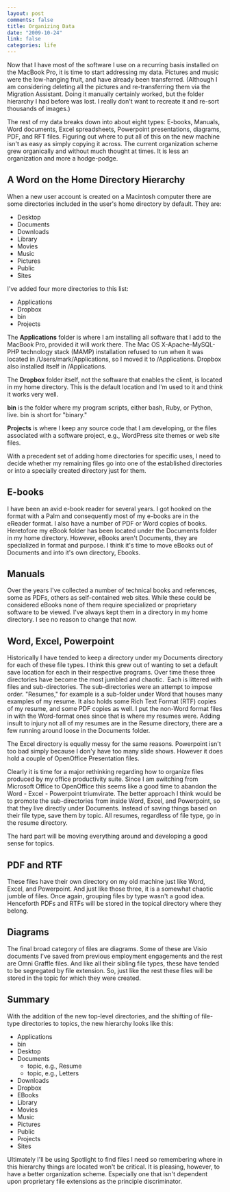 ```yaml
--- 
layout: post
comments: false
title: Organizing Data
date: "2009-10-24"
link: false
categories: life
---
```

Now that I have most of the software I use on a recurring basis installed on the MacBook Pro, it is time to start addressing my data. Pictures and music were the low-hanging fruit, and have already been transferred. (Although I am considering deleting all the pictures and re-transferring them via the Migration Assistant. Doing it manually certainly worked, but the folder hierarchy I had before was lost. I really don't want to recreate it and re-sort thousands of images.)

The rest of my data breaks down into about eight types: E-books, Manuals, Word documents, Excel spreadsheets, Powerpoint presentations, diagrams, PDF, and RFT files. Figuring out where to put all of this on the new machine isn't as easy as simply copying it across. The current organization scheme grew organically and without much thought at times. It is less an organization and more a hodge-podge.
## A Word on the Home Directory Hierarchy
When a new user account is created on a Macintosh computer there are some directories included in the user's home directory by default. They are:
<ul>
	<li>Desktop</li>
	<li>Documents</li>
	<li>Downloads</li>
	<li>Library</li>
	<li>Movies</li>
	<li>Music</li>
	<li>Pictures</li>
	<li>Public</li>
	<li>Sites</li>
</ul>
I've added four more directories to this list:
<ul>
	<li>Applications</li>
	<li>Dropbox</li>
	<li>bin</li>
	<li>Projects</li>
</ul>
The <strong>Applications</strong> folder is where I am installing all software that I add to the MacBook Pro, provided it will work there. The Mac OS X-Apache-MySQL-PHP technology stack (MAMP) installation refused to run when it was located in /Users/mark/Applications, so I moved it to /Applications. Dropbox also installed itself in /Applications.

The <strong>Dropbox</strong> folder itself, not the software that enables the client, is located in my home directory. This is the default location and I'm used to it and think it works very well.

<strong>bin</strong> is the folder where my program scripts, either bash, Ruby, or Python, live. bin is short for "binary."

<strong>Projects</strong> is where I keep any source code that I am developing, or the files associated with a software project, e.g., WordPress site themes or web site files.

With a precedent set of adding home directories for specific uses, I need to decide whether my remaining files go into one of the established directories or into a specially created directory just for them.
## E-books
I have been an avid e-book reader for several years. I got hooked on the format with a Palm and consequently most of my e-books are in the eReader format. I also have a number of PDF or Word copies of books. Heretofore my eBook folder has been located under the Documents folder in my home directory. However, eBooks aren't Documents, they are specialized in format and purpose. I think it's time to move eBooks out of Documents and into it's own directory, Ebooks.
## Manuals
Over the years I've collected a number of technical books and references, some as PDFs, others as self-contained web sites. While these could be considered eBooks none of them require specialized or proprietary software to be viewed. I've always kept them in a directory in my home directory. I see no reason to change that now.
## Word, Excel, Powerpoint
Historically I have tended to keep a directory under my Documents directory for each of these file types. I think this grew out of wanting to set a default save location for each in their respective programs. Over time these three directories have become the most jumbled and chaotic.  Each is littered with files and sub-directories. The sub-directories were an attempt to impose order. "Resumes," for example is a sub-folder under Word that houses many examples of my resume. It also holds some Rich Text Format (RTF) copies of my resume, and some PDF copies as well. I put the non-Word format files in with the Word-format ones since that is where my resumes were. Adding insult to injury not all of my resumes are in the Resume directory, there are a few running around loose in the Documents folder.

The Excel directory is equally messy for the same reasons. Powerpoint isn't too bad simply because I don'y have too many slide shows. However it does hold a couple of OpenOffice Presentation files.

Clearly it is time for a major rethinking regarding how to organize files produced by my office productivity suite. Since I am switching from Microsoft Office to OpenOffice this seems like a good time to abandon the Word - Excel - Powerpoint triumvirate. The better approach I think would be to promote the sub-directories from inside Word, Excel, and Powerpoint, so that they live directly under Documents. Instead of saving things based on their file type, save them by topic. All resumes, regardless of file type, go in the resume directory.

The hard part will be moving everything around and developing a good sense for topics.
## PDF and RTF
These files have their own directory on my old machine just like Word, Excel, and Powerpoint. And just like those three, it is a somewhat chaotic jumble of files. Once again, grouping files by type wasn't a good idea. Henceforth PDFs and RTFs will be stored in the topical directory where they belong.
## Diagrams
The final broad category of files are diagrams. Some of these are Visio documents I've saved from previous employment engagements and the rest are Omni Graffle files. And like all their sibling file types, these have tended to be segregated by file extension. So, just like the rest these files will be stored in the topic for which they were created.
## Summary
With the addition of the new top-level directories, and the shifting of file-type directories to topics, the new hierarchy looks like this:
<ul>
	<li>Applications</li>
	<li>bin</li>
	<li>Desktop</li>
	<li>Documents
<ul>
	<li>topic, e.g., Resume</li>
	<li>topic, e.g., Letters</li>
</ul>
</li>
	<li>Downloads</li>
	<li>Dropbox</li>
	<li>EBooks</li>
	<li>Library</li>
	<li>Movies</li>
	<li>Music</li>
	<li>Pictures</li>
	<li>Public</li>
	<li>Projects</li>
	<li>Sites</li>
</ul>
Ultimately I'll be using Spotlight to find files I need so remembering where in this hierarchy things are located won't be critical. It is pleasing, however, to have a better organization scheme. Especially one that isn't dependent upon proprietary file extensions as the principle discriminator.
